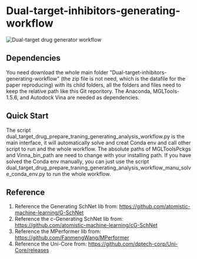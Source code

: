# Dual-target-inhibitors-generating-workflow

![Dual-target drug generator workflow](https://github.com/Hanxiaoze/Dual-target-inhibitors-generating-workflow/assets/50012246/82870225-e263-449a-93e7-9d0d9dcfe094)


Dependencies
------------
You need download the whole main folder "Dual-target-inhibitors-generating-workflow" (the zip file is not need, which is the datafile for the paper reproducing) with its child folders, all the folders and files need to keep the relative path like this Git reporitory. The Anaconda, MGLTools-1.5.6, and Autodock Vina are needed as dependencies.



Quick Start
------------
The script dual_target_drug_prepare_traning_generating_analysis_workflow.py is the main interface, it will automatically solve and creat Conda env and call other script to run and the whole workflow. The absolute paths of MGLToolsPckgs and Vinna_bin_path are need to change with your installing path. If you have solved the Conda env manually, you can just use the script dual_target_drug_prepare_traning_generating_analysis_workflow_manu_solve_conda_env.py to run the whole workflow.



Reference
--------
1. Reference the Generating SchNet lib from: https://github.com/atomistic-machine-learning/G-SchNet
2. Reference the c-Generating SchNet lib from: https://github.com/atomistic-machine-learning/cG-SchNet
3. Reference the MPerformer lib from: https://github.com/FanmengWang/MPerformer
4. Reference the Uni-Core from: https://github.com/dptech-corp/Uni-Core/releases

